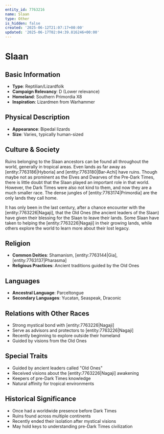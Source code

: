 ```yaml
---
entity_id: 7763216
name: Slaan
type: Other
is_hidden: false
created: '2025-06-12T21:07:17+00:00'
updated: '2025-06-17T02:04:39.816246+00:00'
---
```


# Slaan

## Basic Information

- **Type**: Reptilian/Lizardfolk
- **Campaign Relevancy**: D (Lower relevance)
- **Homeland**: Southern Primordia X8
- **Inspiration**: Lizardmen from Warhammer

## Physical Description

- **Appearance**: Bipedal lizards
- **Size**: Varies, typically human-sized

## Culture & Society

Ruins belonging to the Slaan ancestors can be found all throughout the world, generally in tropical areas. Even lands as far away as [entity:7763186|Hyboria] and [entity:7763180|Bar-Achi] have ruins. Though maybe not as prominent as the Elves and Dwarves of the Pre-Dark Times, there is little doubt that the Slaan played an important role in that world. However, the Dark Times were also not kind to them, and now they are a much smaller race. The dense jungles of [entity:7763174|Primordia] are the only lands they call home.

It has only been in the last century, after a chance encounter with the [entity:7763226|Nagaji], that the Old Ones (the ancient leaders of the Slaan) have given their blessing for the Slaan to leave their lands. Some Slaan have taken to helping the [entity:7763226|Nagaji] in their growing lands, while others explore the world to learn more about their lost legacy.

## Religion

- **Common Deities**: Shamanism, [entity:7763144|Gia], [entity:7763137|Pharasma]
- **Religious Practices**: Ancient traditions guided by the Old Ones

## Languages

- **Ancestral Language**: Parceltongue
- **Secondary Languages**: Yucatan, Seaspeak, Draconic

## Relations with Other Races

- Strong mystical bond with [entity:7763226|Nagaji]
- Serve as advisors and protectors to [entity:7763226|Nagaji]
- Recently beginning to explore outside their homeland
- Guided by visions from the Old Ones

## Special Traits

- Guided by ancient leaders called "Old Ones"
- Received visions about the [entity:7763226|Nagaji] awakening
- Keepers of pre-Dark Times knowledge
- Natural affinity for tropical environments

## Historical Significance

- Once had a worldwide presence before Dark Times
- Ruins found across multiple continents
- Recently ended their isolation after mystical visions
- May hold keys to understanding pre-Dark Times civilization